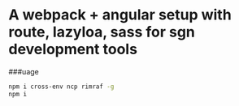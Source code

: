 # A webpack + angular setup with route, lazyloa, sass for sgn development tools

###uage
```bash
npm i cross-env ncp rimraf -g
npm i
```